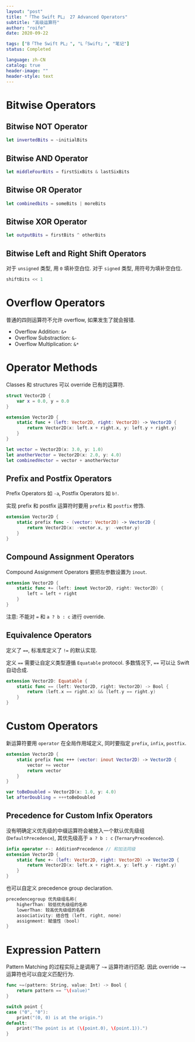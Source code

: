 ```yaml
---
layout: "post"
title: "「The Swift PL」 27 Advanced Operators"
subtitle: "高级运算符"
author: "roife"
date: 2020-09-22

tags: ["B「The Swift PL」", "L「Swift」", "笔记"]
status: Completed

language: zh-CN
catalog: true
header-image: ""
header-style: text
---
```


# Bitwise Operators

## Bitwise NOT Operator

```swift
let invertedBits = ~initialBits
```

## Bitwise AND Operator

```swift
let middleFourBits = firstSixBits & lastSixBits
```

## Bitwise OR Operator
```swift
let combinedbits = someBits | moreBits
```

## Bitwise XOR Operator

```swift
let outputBits = firstBits ^ otherBits
```

## Bitwise Left and Right Shift Operators

对于 `unsigned` 类型, 用 `0` 填补空白位.
对于 `signed` 类型, 用符号为填补空白位.

```swift
shiftBits << 1
```

# Overflow Operators

普通的四则运算符不允许 overflow, 如果发生了就会报错.

- Overflow Addition: `&+`
- Overflow Substraction: `&-`
- Overflow Multiplication: `&*`

# Operator Methods

Classes 和 structures 可以 override 已有的运算符.

```swift
struct Vector2D {
    var x = 0.0, y = 0.0
}

extension Vector2D {
    static func + (left: Vector2D, right: Vector2D) -> Vector2D {
        return Vector2D(x: left.x + right.x, y: left.y + right.y)
    }
}

let vector = Vector2D(x: 3.0, y: 1.0)
let anotherVector = Vector2D(x: 2.0, y: 4.0)
let combinedVector = vector + anotherVector
```

## Prefix and Postfix Operators

Prefix Operators 如 `-a`, Postfix Operators 如 `b!`.

实现 prefix 和 postfix 运算符时要用 `prefix` 和 `postfix` 修饰.

```swift
extension Vector2D {
    static prefix func - (vector: Vector2D) -> Vector2D {
        return Vector2D(x: -vector.x, y: -vector.y)
    }
}
```

## Compound Assignment Operators

Compound Assignment Operators 要把左参数设置为 `inout`.

```swift
extension Vector2D {
    static func += (left: inout Vector2D, right: Vector2D) {
        left = left + right
    }
}
```

注意: 不能对 `=` 和 `a ? b : c` 进行 override.

## Equivalence Operators

定义了 `==`, 标准库定义了 `!=` 的默认实现.

定义 `==` 需要让自定义类型遵循 `Equatable` protocol. 多数情况下, `==` 可以让 Swift 自动合成.

```swift
extension Vector2D: Equatable {
    static func == (left: Vector2D, right: Vector2D) -> Bool {
        return (left.x == right.x) && (left.y == right.y)
    }
}
```

# Custom Operators

新运算符要用 `operator` 在全局作用域定义, 同时要指定 `prefix`, `infix`, `postfix`.

```swift
extension Vector2D {
    static prefix func +++ (vector: inout Vector2D) -> Vector2D {
        vector += vector
        return vector
    }
}

var toBeDoubled = Vector2D(x: 1.0, y: 4.0)
let afterDoubling = +++toBeDoubled
```

## Precedence for Custom Infix Operators

没有明确定义优先级的中缀运算符会被放入一个默认优先级组 (`DefaultPrecedence`), 其优先级高于 `a ? b : c` (`TernaryPrecedence`).

```swift
infix operator +-: AdditionPrecedence // 和加法同级
extension Vector2D {
    static func +- (left: Vector2D, right: Vector2D) -> Vector2D {
        return Vector2D(x: left.x + right.x, y: left.y - right.y)
    }
}
```

也可以自定义 precedence group declaration.

```swift
precedencegroup 优先级组名称{
    higherThan: 较低优先级组的名称
    lowerThan: 较高优先级组的名称
    associativity: 结合性 (left, right, none)
    assignment: 赋值性 (bool)
}
```

# Expression Pattern

Pattern Matching 的过程实际上是调用了 `~=` 运算符进行匹配. 因此 override `~=` 运算符也可以自定义匹配行为.

```swift
func ~=(pattern: String, value: Int) -> Bool {
    return pattern == "\(value)"
}

switch point {
case ("0", "0"):
    print("(0, 0) is at the origin.")
default:
    print("The point is at (\(point.0), \(point.1)).")
}
```
